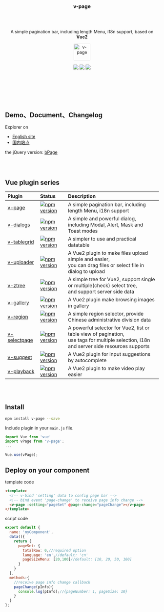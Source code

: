 
<h3 align="center">v-page</h3>

<br><br>

<p align="center">
  A simple pagination bar, including length Menu, i18n support, based on <strong>Vue2</strong>
</p>

<p align="center"><img src="https://terryz.github.io/image/v-page/v-page.png" alt="v-page" height="54px"></p>

<p align="center">
  <a href="https://www.npmjs.com/package/v-page"><img src="https://img.shields.io/npm/v/v-page.svg"></a>
  <a href="https://mit-license.org/"><img src="https://img.shields.io/badge/license-MIT-brightgreen.svg"></a>
  <a href="https://www.npmjs.com/package/v-page"><img src="https://img.shields.io/npm/dy/v-page.svg"></a>
</p>
<br><br><br><br><br>


## Demo、Document、Changelog
Explorer on

- [English site](https://terryz.github.io/vue/#/page)
- [国内站点](https://terryz.gitee.io/vue/#/page)

the jQuery version: [bPage](https://github.com/TerryZ/bPage)

<br><br>

## Vue plugin series

| Plugin | Status | Description |
| :---------------- | :-- | :-- |
| [v-page](https://github.com/TerryZ/v-page) | [![npm version](https://img.shields.io/npm/v/v-page.svg)](https://www.npmjs.com/package/v-page) | A simple pagination bar, including length Menu, i18n support |
| [v-dialogs](https://github.com/TerryZ/v-dialogs) | [![npm version](https://img.shields.io/npm/v/v-dialogs.svg)](https://www.npmjs.com/package/v-dialogs) | A simple and powerful dialog, including Modal, Alert, Mask and Toast modes |
| [v-tablegrid](https://github.com/TerryZ/v-tablegrid) | [![npm version](https://img.shields.io/npm/v/v-tablegrid.svg)](https://www.npmjs.com/package/v-tablegrid) | A simpler to use and practical datatable |
| [v-uploader](https://github.com/TerryZ/v-uploader) | [![npm version](https://img.shields.io/npm/v/v-uploader.svg)](https://www.npmjs.com/package/v-uploader) | A Vue2 plugin to make files upload simple and easier, <br>you can drag files or select file in dialog to upload |
| [v-ztree](https://github.com/TerryZ/v-ztree) | [![npm version](https://img.shields.io/npm/v/v-ztree.svg)](https://www.npmjs.com/package/v-ztree) | A simple tree for Vue2, support single or multiple(check) select tree, <br>and support server side data |
| [v-gallery](https://github.com/TerryZ/v-gallery) | [![npm version](https://img.shields.io/npm/v/v-gallery.svg)](https://www.npmjs.com/package/v-gallery) | A Vue2 plugin make browsing images in gallery |
| [v-region](https://github.com/TerryZ/v-region) | [![npm version](https://img.shields.io/npm/v/v-region.svg)](https://www.npmjs.com/package/v-region) | A simple region selector, provide Chinese administrative division data |
| [v-selectpage](https://github.com/TerryZ/v-selectpage) | [![npm version](https://img.shields.io/npm/v/v-selectpage.svg)](https://www.npmjs.com/package/v-selectpage) | A powerful selector for Vue2, list or table view of pagination, <br>use tags for multiple selection, i18n and server side resources supports |
| [v-suggest](https://github.com/TerryZ/v-suggest) | [![npm version](https://img.shields.io/npm/v/v-suggest.svg)](https://www.npmjs.com/package/v-suggest) | A Vue2 plugin for input suggestions by autocomplete |
| [v-playback](https://github.com/TerryZ/v-playback) | [![npm version](https://img.shields.io/npm/v/v-playback.svg)](https://www.npmjs.com/package/v-playback) | A Vue2 plugin to make video play easier |

<br><br>

## Install

``` bash
npm install v-page --save
```

Include plugin in your `main.js` file.

```js
import Vue from 'vue'
import vPage from 'v-page';
...

Vue.use(vPage);
```

## Deploy on your component

template code

```html
<template>
  <!-- v-bind 'setting' data to config page bar -->
  <!-- bind event 'page-change' to receive page info change -->
  <v-page :setting="pageSet" @page-change="pageChange"></v-page>
</template>
```

script code

```js
export default {
  name: 'myComponent',
  data(){
    return {
      pageSet: {
        totalRow: 0,//required option
        language: 'en',//default: 'cn'
        pageSizeMenu: [20,100]//default: [10, 20, 50, 100]
      }
    }
  },
  methods:{
    //receive page info change callback
    pageChange(pInfo){
      console.log(pInfo);//{pageNumber: 1, pageSize: 10}
    }
  }
};
```

